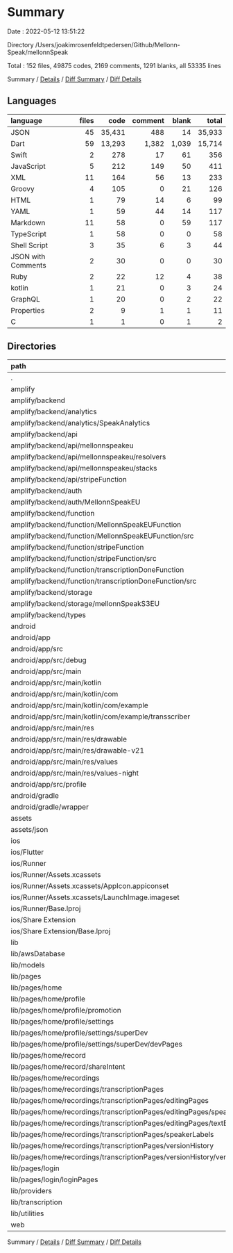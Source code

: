 # Summary

Date : 2022-05-12 13:51:22

Directory /Users/joakimrosenfeldtpedersen/Github/Mellonn-Speak/mellonnSpeak

Total : 152 files,  49875 codes, 2169 comments, 1291 blanks, all 53335 lines

Summary / [Details](details.md) / [Diff Summary](diff.md) / [Diff Details](diff-details.md)

## Languages
| language | files | code | comment | blank | total |
| :--- | ---: | ---: | ---: | ---: | ---: |
| JSON | 45 | 35,431 | 488 | 14 | 35,933 |
| Dart | 59 | 13,293 | 1,382 | 1,039 | 15,714 |
| Swift | 2 | 278 | 17 | 61 | 356 |
| JavaScript | 5 | 212 | 149 | 50 | 411 |
| XML | 11 | 164 | 56 | 13 | 233 |
| Groovy | 4 | 105 | 0 | 21 | 126 |
| HTML | 1 | 79 | 14 | 6 | 99 |
| YAML | 1 | 59 | 44 | 14 | 117 |
| Markdown | 11 | 58 | 0 | 59 | 117 |
| TypeScript | 1 | 58 | 0 | 0 | 58 |
| Shell Script | 3 | 35 | 6 | 3 | 44 |
| JSON with Comments | 2 | 30 | 0 | 0 | 30 |
| Ruby | 2 | 22 | 12 | 4 | 38 |
| kotlin | 1 | 21 | 0 | 3 | 24 |
| GraphQL | 1 | 20 | 0 | 2 | 22 |
| Properties | 2 | 9 | 1 | 1 | 11 |
| C | 1 | 1 | 0 | 1 | 2 |

## Directories
| path | files | code | comment | blank | total |
| :--- | ---: | ---: | ---: | ---: | ---: |
| . | 152 | 49,875 | 2,169 | 1,291 | 53,335 |
| amplify | 50 | 5,763 | 637 | 63 | 6,463 |
| amplify/backend | 47 | 5,637 | 637 | 61 | 6,335 |
| amplify/backend/analytics | 2 | 611 | 0 | 0 | 611 |
| amplify/backend/analytics/SpeakAnalytics | 2 | 611 | 0 | 0 | 611 |
| amplify/backend/api | 10 | 222 | 29 | 3 | 254 |
| amplify/backend/api/mellonnspeakeu | 8 | 120 | 0 | 3 | 123 |
| amplify/backend/api/mellonnspeakeu/resolvers | 4 | 8 | 0 | 0 | 8 |
| amplify/backend/api/mellonnspeakeu/stacks | 1 | 58 | 0 | 1 | 59 |
| amplify/backend/api/stripeFunction | 1 | 18 | 0 | 0 | 18 |
| amplify/backend/auth | 1 | 63 | 0 | 0 | 63 |
| amplify/backend/auth/MellonnSpeakEU | 1 | 63 | 0 | 0 | 63 |
| amplify/backend/function | 21 | 3,667 | 205 | 58 | 3,930 |
| amplify/backend/function/MellonnSpeakEUFunction | 6 | 286 | 0 | 12 | 298 |
| amplify/backend/function/MellonnSpeakEUFunction/src | 4 | 86 | 0 | 12 | 98 |
| amplify/backend/function/stripeFunction | 7 | 1,278 | 54 | 33 | 1,365 |
| amplify/backend/function/stripeFunction/src | 5 | 1,078 | 54 | 33 | 1,165 |
| amplify/backend/function/transcriptionDoneFunction | 8 | 2,103 | 151 | 13 | 2,267 |
| amplify/backend/function/transcriptionDoneFunction/src | 5 | 1,870 | 95 | 13 | 1,978 |
| amplify/backend/storage | 3 | 335 | 403 | 0 | 738 |
| amplify/backend/storage/mellonnSpeakS3EU | 3 | 335 | 403 | 0 | 738 |
| amplify/backend/types | 1 | 58 | 0 | 0 | 58 |
| android | 16 | 251 | 54 | 35 | 340 |
| android/app | 11 | 206 | 53 | 24 | 283 |
| android/app/src | 9 | 98 | 53 | 13 | 164 |
| android/app/src/debug | 1 | 4 | 3 | 1 | 8 |
| android/app/src/main | 7 | 90 | 47 | 11 | 148 |
| android/app/src/main/kotlin | 1 | 21 | 0 | 3 | 24 |
| android/app/src/main/kotlin/com | 1 | 21 | 0 | 3 | 24 |
| android/app/src/main/kotlin/com/example | 1 | 21 | 0 | 3 | 24 |
| android/app/src/main/kotlin/com/example/transscriber | 1 | 21 | 0 | 3 | 24 |
| android/app/src/main/res | 5 | 30 | 32 | 6 | 68 |
| android/app/src/main/res/drawable | 1 | 4 | 7 | 2 | 13 |
| android/app/src/main/res/drawable-v21 | 1 | 4 | 7 | 2 | 13 |
| android/app/src/main/res/values | 2 | 13 | 9 | 1 | 23 |
| android/app/src/main/res/values-night | 1 | 9 | 9 | 1 | 19 |
| android/app/src/profile | 1 | 4 | 3 | 1 | 8 |
| android/gradle | 1 | 5 | 1 | 1 | 7 |
| android/gradle/wrapper | 1 | 5 | 1 | 1 | 7 |
| assets | 2 | 2 | 0 | 0 | 2 |
| assets/json | 2 | 2 | 0 | 0 | 2 |
| ios | 14 | 571 | 38 | 76 | 685 |
| ios/Flutter | 5 | 57 | 18 | 7 | 82 |
| ios/Runner | 7 | 225 | 2 | 9 | 236 |
| ios/Runner/Assets.xcassets | 3 | 148 | 0 | 4 | 152 |
| ios/Runner/Assets.xcassets/AppIcon.appiconset | 1 | 122 | 0 | 1 | 123 |
| ios/Runner/Assets.xcassets/LaunchImage.imageset | 2 | 26 | 0 | 3 | 29 |
| ios/Runner/Base.lproj | 2 | 64 | 2 | 2 | 68 |
| ios/Share Extension | 2 | 289 | 18 | 60 | 367 |
| ios/Share Extension/Base.lproj | 1 | 23 | 1 | 1 | 25 |
| lib | 63 | 13,329 | 1,382 | 1,089 | 15,800 |
| lib/awsDatabase | 2 | 189 | 29 | 15 | 233 |
| lib/models | 4 | 486 | 56 | 97 | 639 |
| lib/pages | 37 | 9,038 | 462 | 603 | 10,103 |
| lib/pages/home | 31 | 7,848 | 446 | 527 | 8,821 |
| lib/pages/home/profile | 9 | 1,850 | 94 | 91 | 2,035 |
| lib/pages/home/profile/promotion | 1 | 253 | 1 | 8 | 262 |
| lib/pages/home/profile/settings | 5 | 1,255 | 73 | 69 | 1,397 |
| lib/pages/home/profile/settings/superDev | 3 | 636 | 9 | 28 | 673 |
| lib/pages/home/profile/settings/superDev/devPages | 2 | 522 | 2 | 23 | 547 |
| lib/pages/home/record | 5 | 1,671 | 34 | 94 | 1,799 |
| lib/pages/home/record/shareIntent | 2 | 639 | 7 | 38 | 684 |
| lib/pages/home/recordings | 15 | 4,004 | 290 | 325 | 4,619 |
| lib/pages/home/recordings/transcriptionPages | 12 | 3,914 | 284 | 316 | 4,514 |
| lib/pages/home/recordings/transcriptionPages/editingPages | 5 | 2,133 | 212 | 185 | 2,530 |
| lib/pages/home/recordings/transcriptionPages/editingPages/speakerEdit | 2 | 1,331 | 143 | 108 | 1,582 |
| lib/pages/home/recordings/transcriptionPages/editingPages/textEdit | 2 | 709 | 56 | 61 | 826 |
| lib/pages/home/recordings/transcriptionPages/speakerLabels | 2 | 588 | 20 | 51 | 659 |
| lib/pages/home/recordings/transcriptionPages/versionHistory | 3 | 399 | 5 | 21 | 425 |
| lib/pages/home/recordings/transcriptionPages/versionHistory/versionPage | 1 | 166 | 5 | 10 | 181 |
| lib/pages/login | 5 | 1,180 | 16 | 62 | 1,258 |
| lib/pages/login/loginPages | 4 | 1,096 | 15 | 55 | 1,166 |
| lib/providers | 8 | 1,137 | 607 | 151 | 1,895 |
| lib/transcription | 4 | 771 | 156 | 97 | 1,024 |
| lib/utilities | 6 | 1,375 | 22 | 78 | 1,475 |
| web | 2 | 102 | 14 | 7 | 123 |

Summary / [Details](details.md) / [Diff Summary](diff.md) / [Diff Details](diff-details.md)